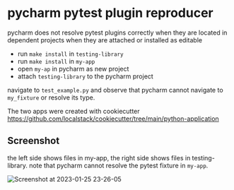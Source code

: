 # pycharm pytest plugin reproducer

pycharm does not resolve pytest plugins correctly when they are located in dependent projects when they are attached or installed as editable

* run `make install` in `testing-library`
* run `make install` in `my-app`
* open `my-ap` in pycharm as new project
* attach `testing-library` to the pycharm project

navigate to `test_example.py` and observe that pycharm cannot navigate to `my_fixture` or resolve its type.


The two apps were created with cookiecutter https://github.com/localstack/cookiecutter/tree/main/python-application

## Screenshot

the left side shows files in my-app, the right side shows files in testing-library.
note that pycharm cannot resolve the pytest fixture in `my-app`.

![Screenshot at 2023-01-25 23-26-05](https://user-images.githubusercontent.com/3996682/214706213-ed4d49d1-42aa-4e05-9f82-607daae2559c.png)
